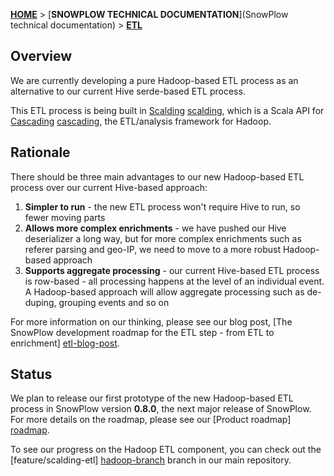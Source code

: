 [**HOME**](Home) > [**SNOWPLOW TECHNICAL DOCUMENTATION**](SnowPlow technical documentation) > [**ETL**](etl)

## Overview

We are currently developing a pure Hadoop-based ETL process as an alternative to our current Hive serde-based ETL process.

This ETL process is being built in [Scalding] [scalding], which is a Scala API for [Cascading] [cascading], the ETL/analysis framework for Hadoop.

## Rationale

There should be three main advantages to our new Hadoop-based ETL process over our current Hive-based approach:

1. **Simpler to run** - the new ETL process won't require Hive to run, so fewer moving parts
2. **Allows more complex enrichments** - we have pushed our Hive deserializer a long way, but for more complex enrichments such as referer parsing and geo-IP, we need to move to a more robust Hadoop-based approach
3. **Supports aggregate processing** - our current Hive-based ETL process is row-based - all processing happens at the level of an individual event. A Hadoop-based approach will allow aggregate processing such as de-duping, grouping events and so on

For more information on our thinking, please see our blog post, [The SnowPlow development roadmap for the ETL step - from ETL to enrichment] [etl-blog-post].

## Status

We plan to release our first prototype of the new Hadoop-based ETL process in SnowPlow version **0.8.0**, the next major release of SnowPlow. For more details on the roadmap, please see our [Product roadmap] [roadmap].

To see our progress on the Hadoop ETL component, you can check out the [feature/scalding-etl] [hadoop-branch] branch in our main repository.

[scalding]: https://github.com/twitter/scalding
[cascading]: https://github.com/twitter/scalding

[etl-blog-post]: http://snowplowanalytics.com/blog/2013/01/09/from-etl-to-enrichment/
[roadmap]: https://github.com/snowplow/snowplow/wiki/Product-roadmap
[hadoop-branch]: https://github.com/snowplow/snowplow/tree/feature/scalding-etl